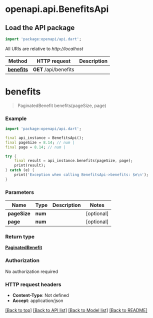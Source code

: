 # openapi.api.BenefitsApi

## Load the API package
```dart
import 'package:openapi/api.dart';
```

All URIs are relative to *http://localhost*

Method | HTTP request | Description
------------- | ------------- | -------------
[**benefits**](BenefitsApi.md#benefits) | **GET** /api/benefits | 


# **benefits**
> PaginatedBenefit benefits(pageSize, page)



### Example
```dart
import 'package:openapi/api.dart';

final api_instance = BenefitsApi();
final pageSize = 8.14; // num | 
final page = 8.14; // num | 

try {
    final result = api_instance.benefits(pageSize, page);
    print(result);
} catch (e) {
    print('Exception when calling BenefitsApi->benefits: $e\n');
}
```

### Parameters

Name | Type | Description  | Notes
------------- | ------------- | ------------- | -------------
 **pageSize** | **num**|  | [optional] 
 **page** | **num**|  | [optional] 

### Return type

[**PaginatedBenefit**](PaginatedBenefit.md)

### Authorization

No authorization required

### HTTP request headers

 - **Content-Type**: Not defined
 - **Accept**: application/json

[[Back to top]](#) [[Back to API list]](../README.md#documentation-for-api-endpoints) [[Back to Model list]](../README.md#documentation-for-models) [[Back to README]](../README.md)

